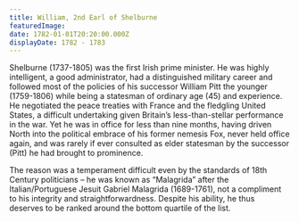 ```yaml
---
title: William, 2nd Earl of Shelburne
featuredImage:
date: 1782-01-01T20:20:00.000Z
displayDate: 1782 - 1783
---
```


Shelburne (1737-1805) was the first Irish prime minister. He was highly intelligent, a good administrator, had a distinguished military career and followed most of the policies of his successor William Pitt the younger (1759-1806) while being a statesman of ordinary age (45) and experience. He negotiated the peace treaties with France and the fledgling United States, a difficult undertaking given Britain’s less-than-stellar performance in the war. Yet he was in office for less than nine months, having driven North into the political embrace of his former nemesis Fox, never held office again, and was rarely if ever consulted as elder statesman by the successor (Pitt) he had brought to prominence.

The reason was a temperament difficult even by the standards of 18th Century politicians – he was known as “Malagrida” after the Italian/Portuguese Jesuit Gabriel Malagrida (1689-1761), not a compliment to his integrity and straightforwardness. Despite his ability, he thus deserves to be ranked around the bottom quartile of the list.
